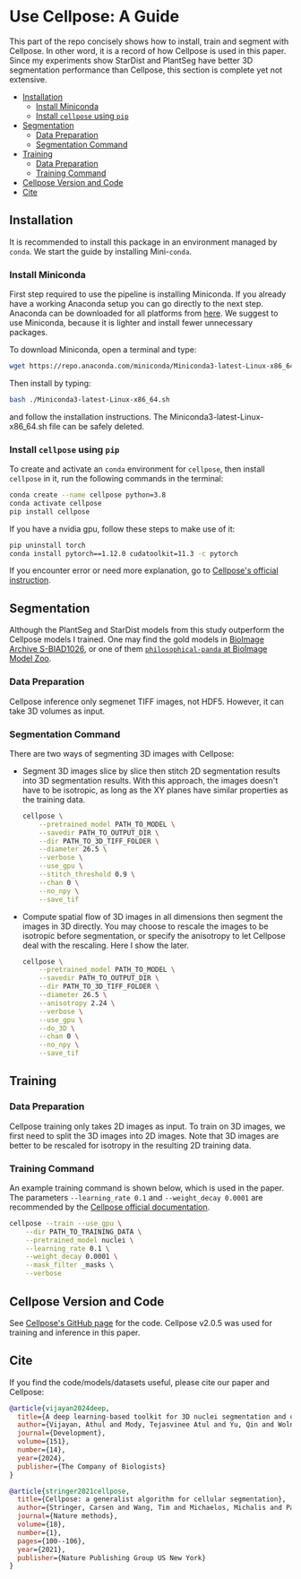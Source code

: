 # Use Cellpose: A Guide <!-- omit in toc -->

This part of the repo concisely shows how to install, train and segment with Cellpose. In other word, it is a record of how Cellpose is used in this paper. Since my experiments show StarDist and PlantSeg have better 3D segmentation performance than Cellpose, this section is complete yet not extensive.

* [Installation](#installation)
  * [Install Miniconda](#install-miniconda)
  * [Install `cellpose` using `pip`](#install-cellpose-using-pip)
* [Segmentation](#segmentation)
  * [Data Preparation](#data-preparation)
  * [Segmentation Command](#segmentation-command)
* [Training](#training)
  * [Data Preparation](#data-preparation-1)
  * [Training Command](#training-command)
* [Cellpose Version and Code](#cellpose-version-and-code)
* [Cite](#cite)

## Installation

It is recommended to install this package in an environment managed by `conda`. We start the guide by installing Mini-`conda`.

### Install Miniconda

First step required to use the pipeline is installing Miniconda. If you already have a working Anaconda setup you can go directly to the next step. Anaconda can be downloaded for all platforms from [here](https://www.anaconda.com/products/distribution). We suggest to use Miniconda, because it is lighter and install fewer unnecessary packages.

To download Miniconda, open a terminal and type:

```bash
wget https://repo.anaconda.com/miniconda/Miniconda3-latest-Linux-x86_64.sh
```

Then install by typing:

```bash
bash ./Miniconda3-latest-Linux-x86_64.sh
```

and follow the installation instructions. The Miniconda3-latest-Linux-x86_64.sh file can be safely deleted.

### Install `cellpose` using `pip`

To create and activate an `conda` environment for `cellpose`, then install `cellpose` in it, run the following commands in the terminal:

```bash
conda create --name cellpose python=3.8
conda activate cellpose
pip install cellpose
```

If you have a nvidia gpu, follow these steps to make use of it:

```bash
pip uninstall torch
conda install pytorch==1.12.0 cudatoolkit=11.3 -c pytorch
```

If you encounter error or need more explanation, go to [Cellpose's official instruction](https://github.com/MouseLand/cellpose#instructions).

## Segmentation

Although the PlantSeg and StarDist models from this study outperform the Cellpose models I trained. One may find the gold models in [BioImage Archive S-BIAD1026](https://www.ebi.ac.uk/biostudies/BioImages/studies/S-BIAD1026), or one of them [`philosophical-panda` at BioImage Model Zoo](https://bioimage.io/#/?tags=qin%20yu&id=philosophical-panda).

### Data Preparation

Cellpose inference only segmenet TIFF images, not HDF5. However, it can take 3D volumes as input.

### Segmentation Command

There are two ways of segmenting 3D images with Cellpose:

* Segment 3D images slice by slice then stitch 2D segmentation results into 3D segmentation results. With this approach, the images doesn't have to be isotropic, as long as the XY planes have similar properties as the training data.

    ```bash
    cellpose \
        --pretrained_model PATH_TO_MODEL \
        --savedir PATH_TO_OUTPUT_DIR \
        --dir PATH_TO_3D_TIFF_FOLDER \
        --diameter 26.5 \
        --verbose \
        --use_gpu \
        --stitch_threshold 0.9 \
        --chan 0 \
        --no_npy \
        --save_tif
    ```

* Compute spatial flow of 3D images in all dimensions then segment the images in 3D directly. You may choose to rescale the images to be isotropic before segmentation, or specify the anisotropy to let Cellpose deal with the rescaling. Here I show the later.

    ```bash
    cellpose \
        --pretrained_model PATH_TO_MODEL \
        --savedir PATH_TO_OUTPUT_DIR \
        --dir PATH_TO_3D_TIFF_FOLDER \
        --diameter 26.5 \
        --anisotropy 2.24 \
        --verbose \
        --use_gpu \
        --do_3D \
        --chan 0 \
        --no_npy \
        --save_tif
    ```

## Training

### Data Preparation

Cellpose training only takes 2D images as input. To train on 3D images, we first need to split the 3D images into 2D images. Note that 3D images are better to be rescaled for isotropy in the resulting 2D training data.

### Training Command

An example training command is shown below, which is used in the paper. The parameters `--learning_rate 0.1` and `--weight_decay 0.0001` are recommended by the [Cellpose official documentation](https://cellpose.readthedocs.io/en/latest/train.html).

```bash
cellpose --train --use_gpu \
    --dir PATH_TO_TRAINING_DATA \
    --pretrained_model nuclei \
    --learning_rate 0.1 \
    --weight_decay 0.0001 \
    --mask_filter _masks \
    --verbose
```

## Cellpose Version and Code

See [Cellpose's GitHub page](https://github.com/MouseLand/cellpose) for the code. Cellpose v2.0.5 was used for training and inference in this paper.

## Cite

If you find the code/models/datasets useful, please cite our paper and Cellpose:

```bibtex
@article{vijayan2024deep,
  title={A deep learning-based toolkit for 3D nuclei segmentation and quantitative analysis in cellular and tissue context},
  author={Vijayan, Athul and Mody, Tejasvinee Atul and Yu, Qin and Wolny, Adrian and Cerrone, Lorenzo and Strauss, Soeren and Tsiantis, Miltos and Smith, Richard S and Hamprecht, Fred A and Kreshuk, Anna and others},
  journal={Development},
  volume={151},
  number={14},
  year={2024},
  publisher={The Company of Biologists}
}

@article{stringer2021cellpose,
  title={Cellpose: a generalist algorithm for cellular segmentation},
  author={Stringer, Carsen and Wang, Tim and Michaelos, Michalis and Pachitariu, Marius},
  journal={Nature methods},
  volume={18},
  number={1},
  pages={100--106},
  year={2021},
  publisher={Nature Publishing Group US New York}
}
```

